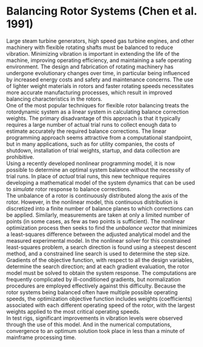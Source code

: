 #  **Balancing Rotor Systems (Chen et al. 1991)**

Large steam turbine generators, high speed gas turbine engines, and other machinery with flexible rotating shafts must be balanced to reduce vibration. Minimizing vibration is important in extending the life of the machine, improving operating efficiency, and maintaining a safe operating environment. The design and fabrication of rotating machinery has undergone evolutionary changes over time, in particular being influenced by increased energy costs and safety and maintenance concerns. The use of lighter weight materials in rotors and faster rotating speeds necessitates more accurate manufacturing processes, which result in improved balancing characteristics in the rotors.<br>
One of the most popular techniques for flexible rotor balancing treats the rotordynamic system as a linear system in calculating balance correction weights. The primary disadvantage of this approach is that it typically requires a large number of actual trial runs to collect enough data to estimate accurately the required balance corrections. The linear programming approach seems attractive from a computational standpoint, but in many applications, such as for utility companies, the costs of shutdown, installation of trial weights, startup, and data collection are prohibitive.<br>
Using a recently developed nonlinear programming model, it is now possible to determine an optimal system balance without the necessity of trial runs. In place of *actual* trial runs, this new technique requires developing a mathematical model of the system dynamics that can be used to *simulate* rotor response to balance corrections.<br>
The unbalance of a rotor is continuously distributed along the axis of the rotor. However, in the nonlinear model, this continuous distribution is discretized into a finite number of balance planes to which corrections can be applied. Similarly, measurements are taken at only a limited number of points (in some cases, as few as two points is sufficient). The nonlinear optimization process then seeks to find the *unbalance vector* that minimizes a least-squares difference between the adjusted analytical model and the measured experimental model. In the nonlinear solver for this constrained least-squares problem, a search direction is found using a steepest descent method, and a constrained line search is used to determine the step size. Gradients of the objective function, with respect to all the design variables, determine the search direction; and at each gradient evaluation, the rotor model must be solved to obtain the system response. The computations are frequently complicated by ill-conditioned gradients, but normalization procedures are employed effectively against this difficulty. Because the rotor systems being balanced often have multiple possible operating speeds, the optimization objective function includes weights (coefficients) associated with each different operating speed of the rotor, with the largest weights applied to the most critical operating speeds.<br>
In test rigs, significant improvements in vibration levels were observed through the use of this model. And in the numerical computations, convergence to an optimum solution took place in less than a minute of mainframe processing time.<br>